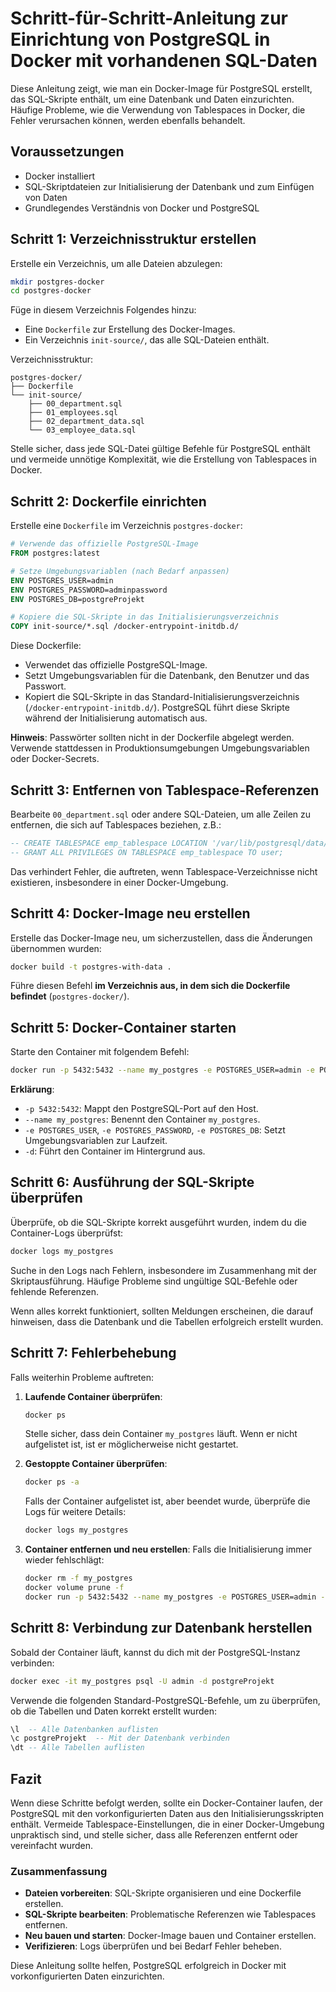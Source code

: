 # Schritt-für-Schritt-Anleitung zur Einrichtung von PostgreSQL in Docker mit vorhandenen SQL-Daten

Diese Anleitung zeigt, wie man ein Docker-Image für PostgreSQL erstellt, das SQL-Skripte enthält, um eine Datenbank und Daten einzurichten. Häufige Probleme, wie die Verwendung von Tablespaces in Docker, die Fehler verursachen können, werden ebenfalls behandelt.

## Voraussetzungen
- Docker installiert
- SQL-Skriptdateien zur Initialisierung der Datenbank und zum Einfügen von Daten
- Grundlegendes Verständnis von Docker und PostgreSQL

## Schritt 1: Verzeichnisstruktur erstellen
Erstelle ein Verzeichnis, um alle Dateien abzulegen:

```sh
mkdir postgres-docker
cd postgres-docker
```

Füge in diesem Verzeichnis Folgendes hinzu:
- Eine `Dockerfile` zur Erstellung des Docker-Images.
- Ein Verzeichnis `init-source/`, das alle SQL-Dateien enthält.

Verzeichnisstruktur:

```
postgres-docker/
├── Dockerfile
└── init-source/
    ├── 00_department.sql
    ├── 01_employees.sql
    ├── 02_department_data.sql
    └── 03_employee_data.sql
```

Stelle sicher, dass jede SQL-Datei gültige Befehle für PostgreSQL enthält und vermeide unnötige Komplexität, wie die Erstellung von Tablespaces in Docker.

## Schritt 2: Dockerfile einrichten
Erstelle eine `Dockerfile` im Verzeichnis `postgres-docker`:

```Dockerfile
# Verwende das offizielle PostgreSQL-Image
FROM postgres:latest

# Setze Umgebungsvariablen (nach Bedarf anpassen)
ENV POSTGRES_USER=admin
ENV POSTGRES_PASSWORD=adminpassword
ENV POSTGRES_DB=postgreProjekt

# Kopiere die SQL-Skripte in das Initialisierungsverzeichnis
COPY init-source/*.sql /docker-entrypoint-initdb.d/
```

Diese Dockerfile:
- Verwendet das offizielle PostgreSQL-Image.
- Setzt Umgebungsvariablen für die Datenbank, den Benutzer und das Passwort.
- Kopiert die SQL-Skripte in das Standard-Initialisierungsverzeichnis (`/docker-entrypoint-initdb.d/`). PostgreSQL führt diese Skripte während der Initialisierung automatisch aus.

**Hinweis**: Passwörter sollten nicht in der Dockerfile abgelegt werden. Verwende stattdessen in Produktionsumgebungen Umgebungsvariablen oder Docker-Secrets.

## Schritt 3: Entfernen von Tablespace-Referenzen
Bearbeite `00_department.sql` oder andere SQL-Dateien, um alle Zeilen zu entfernen, die sich auf Tablespaces beziehen, z.B.:

```sql
-- CREATE TABLESPACE emp_tablespace LOCATION '/var/lib/postgresql/data/emp_tablespace';
-- GRANT ALL PRIVILEGES ON TABLESPACE emp_tablespace TO user;
```

Das verhindert Fehler, die auftreten, wenn Tablespace-Verzeichnisse nicht existieren, insbesondere in einer Docker-Umgebung.

## Schritt 4: Docker-Image neu erstellen
Erstelle das Docker-Image neu, um sicherzustellen, dass die Änderungen übernommen wurden:

```sh
docker build -t postgres-with-data .
```

Führe diesen Befehl **im Verzeichnis aus, in dem sich die Dockerfile befindet** (`postgres-docker/`).

## Schritt 5: Docker-Container starten
Starte den Container mit folgendem Befehl:

```sh
docker run -p 5432:5432 --name my_postgres -e POSTGRES_USER=admin -e POSTGRES_PASSWORD=adminpassword -e POSTGRES_DB=postgreProjekt -d postgres-with-data
```

**Erklärung**:
- `-p 5432:5432`: Mappt den PostgreSQL-Port auf den Host.
- `--name my_postgres`: Benennt den Container `my_postgres`.
- `-e POSTGRES_USER`, `-e POSTGRES_PASSWORD`, `-e POSTGRES_DB`: Setzt Umgebungsvariablen zur Laufzeit.
- `-d`: Führt den Container im Hintergrund aus.

## Schritt 6: Ausführung der SQL-Skripte überprüfen
Überprüfe, ob die SQL-Skripte korrekt ausgeführt wurden, indem du die Container-Logs überprüfst:

```sh
docker logs my_postgres
```

Suche in den Logs nach Fehlern, insbesondere im Zusammenhang mit der Skriptausführung. Häufige Probleme sind ungültige SQL-Befehle oder fehlende Referenzen.

Wenn alles korrekt funktioniert, sollten Meldungen erscheinen, die darauf hinweisen, dass die Datenbank und die Tabellen erfolgreich erstellt wurden.

## Schritt 7: Fehlerbehebung
Falls weiterhin Probleme auftreten:

1. **Laufende Container überprüfen**:
   ```sh
   docker ps
   ```
   Stelle sicher, dass dein Container `my_postgres` läuft. Wenn er nicht aufgelistet ist, ist er möglicherweise nicht gestartet.

2. **Gestoppte Container überprüfen**:
   ```sh
   docker ps -a
   ```
   Falls der Container aufgelistet ist, aber beendet wurde, überprüfe die Logs für weitere Details:
   ```sh
   docker logs my_postgres
   ```

3. **Container entfernen und neu erstellen**:
   Falls die Initialisierung immer wieder fehlschlägt:
   ```sh
   docker rm -f my_postgres
   docker volume prune -f
   docker run -p 5432:5432 --name my_postgres -e POSTGRES_USER=admin -e POSTGRES_PASSWORD=adminpassword -e POSTGRES_DB=postgreProjekt -d postgres-with-data
   ```

## Schritt 8: Verbindung zur Datenbank herstellen
Sobald der Container läuft, kannst du dich mit der PostgreSQL-Instanz verbinden:

```sh
docker exec -it my_postgres psql -U admin -d postgreProjekt
```

Verwende die folgenden Standard-PostgreSQL-Befehle, um zu überprüfen, ob die Tabellen und Daten korrekt erstellt wurden:

```sql
\l  -- Alle Datenbanken auflisten
\c postgreProjekt  -- Mit der Datenbank verbinden
\dt -- Alle Tabellen auflisten
```

## Fazit
Wenn diese Schritte befolgt werden, sollte ein Docker-Container laufen, der PostgreSQL mit den vorkonfigurierten Daten aus den Initialisierungsskripten enthält. Vermeide Tablespace-Einstellungen, die in einer Docker-Umgebung unpraktisch sind, und stelle sicher, dass alle Referenzen entfernt oder vereinfacht wurden.

### Zusammenfassung
- **Dateien vorbereiten**: SQL-Skripte organisieren und eine Dockerfile erstellen.
- **SQL-Skripte bearbeiten**: Problematische Referenzen wie Tablespaces entfernen.
- **Neu bauen und starten**: Docker-Image bauen und Container erstellen.
- **Verifizieren**: Logs überprüfen und bei Bedarf Fehler beheben.

Diese Anleitung sollte helfen, PostgreSQL erfolgreich in Docker mit vorkonfigurierten Daten einzurichten.